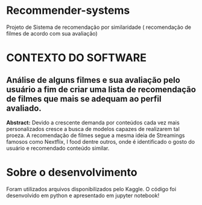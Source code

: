 # Recommender-systems
Projeto de Sistema de recomendação por similaridade ( recomendação de filmes de acordo com sua avaliação)
# CONTEXTO DO SOFTWARE
## Análise de alguns filmes e sua avaliação pelo usuário a fim de criar uma lista de recomendação de filmes que mais se adequam ao perfil avaliado.
**Abstract:**
 Devido a crescente demanda por conteúdos cada vez mais personalizados cresce a busca de modelos capazes de realizarem tal proeza. A recomendação de filmes segue a mesma ideia de Streamings famosos como Nextflix, I food dentre outros, onde é identificado o gosto do usuário e recomendado conteúdo similar.


# Sobre o desenvolvimento

Foram utilizados arquivos disponibilizados pelo Kaggle. O código foi desenvolvido em python e apresentado em jupyter notebook!
